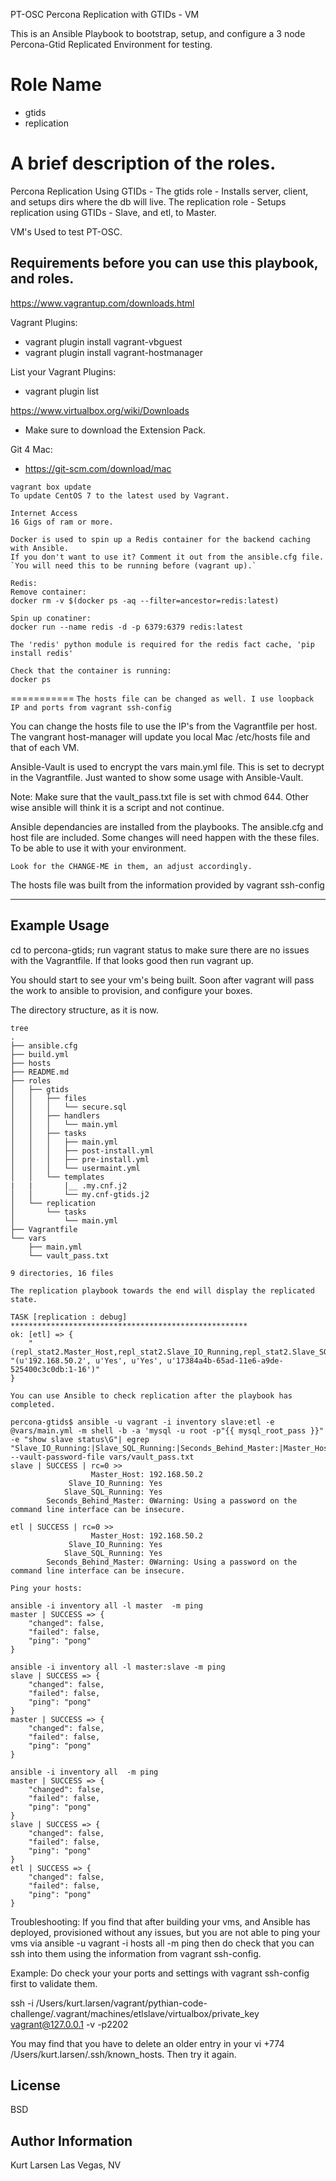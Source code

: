 PT-OSC
Percona Replication with GTIDs - VM

This is an Ansible Playbook to bootstrap, setup, and configure a 3 node Percona-Gtid Replicated Environment for testing.



Role Name
=========
- gtids
- replication


A brief description of the roles.
================================
Percona Replication Using GTIDs - The gtids role - Installs server, client, and setups dirs where the db will live.
The replication role - Setups replication using GTIDs - Slave, and etl, to Master.

VM's Used to test PT-OSC.

Requirements before you can use this playbook, and roles.
------------
https://www.vagrantup.com/downloads.html

Vagrant Plugins:
  - vagrant plugin install vagrant-vbguest
  - vagrant plugin install vagrant-hostmanager

List your Vagrant Plugins:
  - vagrant plugin  list

https://www.virtualbox.org/wiki/Downloads
  - Make sure to download the Extension Pack.

Git 4 Mac:
- https://git-scm.com/download/mac

```
vagrant box update  
To update CentOS 7 to the latest used by Vagrant.

Internet Access
16 Gigs of ram or more.

Docker is used to spin up a Redis container for the backend caching with Ansible.
If you don't want to use it? Comment it out from the ansible.cfg file.
`You will need this to be running before (vagrant up).`

Redis:
Remove container:
docker rm -v $(docker ps -aq --filter=ancestor=redis:latest)

Spin up conatiner:
docker run --name redis -d -p 6379:6379 redis:latest

The 'redis' python module is required for the redis fact cache, 'pip install redis'

Check that the container is running:
docker ps
```

===========
`The hosts file can be changed as well. I use loopback IP and ports from vagrant ssh-config`

You can change the hosts file to use the IP's from the Vagrantfile per host.  The vangrant host-manager will update you local Mac /etc/hosts file and that of each VM.


Ansible-Vault is used to encrypt the vars main.yml file.  This is set to decrypt in the Vagrantfile. Just wanted to show some usage with Ansible-Vault.

Note:
Make sure that the vault_pass.txt file is set with chmod 644. Other wise ansible will think it is a script and not continue.



Ansible dependancies are installed from the playbooks.  The ansible.cfg and host file are included.  Some changes will need happen with the these files. To be able to use it with your environment.


`Look for the CHANGE-ME in them, an adjust accordingly.`


The hosts file was built from the information provided by vagrant ssh-config

----------------
Example Usage
----------------

cd to percona-gtids; run vagrant status to make sure there are no issues with the Vagrantfile.  If that looks good then run vagrant up.

You should start to see your vm's being built. Soon after vagrant will pass the work to ansible to provision, and configure your boxes.


The directory structure, as it is now.
```
tree
.
├── ansible.cfg
├── build.yml
├── hosts
├── README.md
├── roles
│   ├── gtids
│   │   ├── files
│   │   │   └── secure.sql
│   │   ├── handlers
│   │   │   └── main.yml
│   │   ├── tasks
│   │   │   ├── main.yml
│   │   │   ├── post-install.yml
│   │   │   ├── pre-install.yml
│   │   │   └── usermaint.yml
│   │   └── templates
|   |       |__ .my.cnf.j2
│   │       └── my.cnf-gtids.j2
│   └── replication
│       └── tasks
│           └── main.yml
├── Vagrantfile
└── vars
    ├── main.yml
    └── vault_pass.txt

9 directories, 16 files
```


`The replication playbook towards the end will display the replicated state.`

```
TASK [replication : debug] *****************************************************
ok: [etl] => {
    "(repl_stat2.Master_Host,repl_stat2.Slave_IO_Running,repl_stat2.Slave_SQL_Running,repl_stat2.Executed_Gtid_Set)": "(u'192.168.50.2', u'Yes', u'Yes', u'17384a4b-65ad-11e6-a9de-525400c3c0db:1-16')"
}

```


`You can use Ansible to check replication after the playbook has completed.`

```
percona-gtids$ ansible -u vagrant -i inventory slave:etl -e @vars/main.yml -m shell -b -a 'mysql -u root -p"{{ mysql_root_pass }}" -e "show slave status\G"| egrep "Slave_IO_Running:|Slave_SQL_Running:|Seconds_Behind_Master:|Master_Host:"' --vault-password-file vars/vault_pass.txt
slave | SUCCESS | rc=0 >>
                  Master_Host: 192.168.50.2
             Slave_IO_Running: Yes
            Slave_SQL_Running: Yes
        Seconds_Behind_Master: 0Warning: Using a password on the command line interface can be insecure.

etl | SUCCESS | rc=0 >>
                  Master_Host: 192.168.50.2
             Slave_IO_Running: Yes
            Slave_SQL_Running: Yes
        Seconds_Behind_Master: 0Warning: Using a password on the command line interface can be insecure.

```



```
Ping your hosts:

ansible -i inventory all -l master  -m ping
master | SUCCESS => {
    "changed": false,
    "failed": false,
    "ping": "pong"
}

ansible -i inventory all -l master:slave -m ping
slave | SUCCESS => {
    "changed": false,
    "failed": false,
    "ping": "pong"
}
master | SUCCESS => {
    "changed": false,
    "failed": false,
    "ping": "pong"
}

ansible -i inventory all  -m ping
master | SUCCESS => {
    "changed": false,
    "failed": false,
    "ping": "pong"
}
slave | SUCCESS => {
    "changed": false,
    "failed": false,
    "ping": "pong"
}
etl | SUCCESS => {
    "changed": false,
    "failed": false,
    "ping": "pong"
}
```

Troubleshooting:
If you find that after building your vms, and Ansible has deployed, provisioned without any issues, but you are not able to ping your vms via  ansible -u vagrant -i hosts all -m ping  then do check that you can ssh into them using the information from vagrant ssh-config.

Example:
Do check your your ports and settings with vagrant ssh-config first to validate them.

ssh -i /Users/kurt.larsen/vagrant/pythian-code-challenge/.vagrant/machines/etlslave/virtualbox/private_key vagrant@127.0.0.1 -v -p2202

You may find that you have to delete an older entry in your vi +774 /Users/kurt.larsen/.ssh/known_hosts.  Then try it again.




License
-------

BSD

Author Information
------------------
Kurt Larsen  Las Vegas, NV
